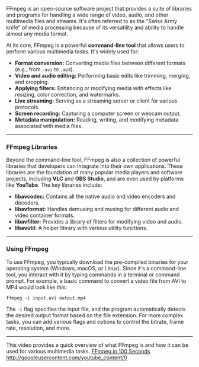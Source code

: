 FFmpeg is an open-source software project that provides a suite of libraries and programs for handling a wide range of video, audio, and other multimedia files and streams. It's often referred to as the "Swiss Army knife" of media processing because of its versatility and ability to handle almost any media format.

At its core, FFmpeg is a powerful **command-line tool** that allows users to perform various multimedia tasks.  It's widely used for:

* **Format conversion:** Converting media files between different formats (e.g., from `.avi` to `.mp4`).
* **Video and audio editing:** Performing basic edits like trimming, merging, and cropping.
* **Applying filters:** Enhancing or modifying media with effects like resizing, color correction, and watermarks.
* **Live streaming:** Serving as a streaming server or client for various protocols.
* **Screen recording:** Capturing a computer screen or webcam output.
* **Metadata manipulation:** Reading, writing, and modifying metadata associated with media files.

***

### FFmpeg Libraries

Beyond the command-line tool, FFmpeg is also a collection of powerful libraries that developers can integrate into their own applications. These libraries are the foundation of many popular media players and software projects, including **VLC** and **OBS Studio**, and are even used by platforms like **YouTube**. The key libraries include:

* **libavcodec:** Contains all the native audio and video encoders and decoders.
* **libavformat:** Handles demuxing and muxing for different audio and video container formats.
* **libavfilter:** Provides a library of filters for modifying video and audio.
* **libavutil:** A helper library with various utility functions.

***

### Using FFmpeg

To use FFmpeg, you typically download the pre-compiled binaries for your operating system (Windows, macOS, or Linux). Since it's a command-line tool, you interact with it by typing commands in a terminal or command prompt. For example, a basic command to convert a video file from AVI to MP4 would look like this:

`ffmpeg -i input.avi output.mp4`

The `-i` flag specifies the input file, and the program automatically detects the desired output format based on the file extension. For more complex tasks, you can add various flags and options to control the bitrate, frame rate, resolution, and more.

***
This video provides a quick overview of what FFmpeg is and how it can be used for various multimedia tasks. [FFmpeg in 100 Seconds](https://www.youtube.com/watch?v=26Mayv5JPz0)
http://googleusercontent.com/youtube_content/0